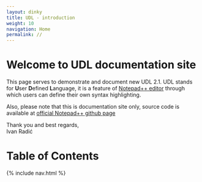 ```yaml
---
layout: dinky
title: UDL - introduction
weight: 10
navigation: Home
permalink: //
---
```


Welcome to UDL documentation site
=================================

This page serves to demonstrate and document new UDL 2.1.
UDL stands for **U**ser **D**efined **L**anguage, it is a feature of 
[Notepad++ editor](https://notepad-plus-plus.org/) through 
which users can define their own syntax highlighting.

Also, please note that this is documentation site only, source code is available at 
[official Notepad++ github page](https://github.com/notepad-plus-plus/notepad-plus-plus)

Thank you and best regards,    
Ivan Radić

Table of Contents
=================

{% include nav.html %}
